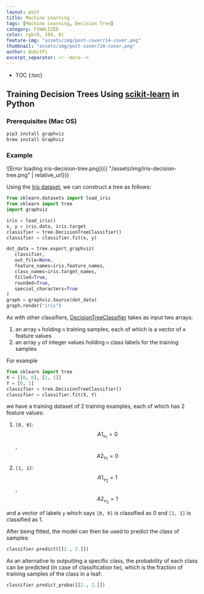 ```yaml
---
layout: post
title: Machine Learning - 
tags: [Machine Learning, Decision Tree]
category: FINALIZED
color: rgb(0, 204, 0)
feature-img: "assets/img/post-cover/14-cover.png"
thumbnail: "assets/img/post-cover/14-cover.png"
author: QubitPi
excerpt_separator: <!--more-->
---
```



<!--more-->

* TOC
{:toc}






Training Decision Trees Using [scikit-learn](https://scikit-learn.org/stable/modules/tree.html) in Python
---------------------------------------------------------------------------------------------------------

### Prerequisites (Mac OS)

```bash
pip3 install graphviz
brew install Graphviz
```

### Example

![Error loading iris-decision-tree.png]({{ "/assets/img/iris-decision-tree.png" | relative_url}})

Using the [Iris dataset](https://en.wikipedia.org/wiki/Iris_flower_data_set), we can construct a tree as follows:

```python
from sklearn.datasets import load_iris
from sklearn import tree
import graphviz

iris = load_iris()
x, y = iris.data, iris.target
classifier = tree.DecisionTreeClassifier()
classifier = classifier.fit(x, y)

dot_data = tree.export_graphviz(
   classifier,
   out_file=None,
   feature_names=iris.feature_names,
   class_names=iris.target_names,
   filled=True,
   rounded=True,
   special_characters=True
)
graph = graphviz.Source(dot_data)
graph.render("iris")
```

As with other classifiers, [DecisionTreeClassifier][DecisionTreeClassifier] takes as input two arrays:

1. an array `x` holding `n` training samples, each of which is a vector of `m` feature values
2. an array `y` of integer values holding `n` class labels for the training samples

For example

```python
from sklearn import tree
X = [[0, 0], [1, 1]]
Y = [0, 1]
classifier = tree.DecisionTreeClassifier()
classifier = classifier.fit(X, Y)
```

we have a training dataset of 2 training examples, each of which has 2 feature values: 

1. `[0, 0]`: $$A1_{v_1} = 0$$, $$A2_{v_1} = 0$$
2. `[1, 1]`: $$A1_{v_2} = 1$$, $$A2_{v_2} = 1$$

and a vector of labels `y` which says `[0, 0]` is classified as 0 and `[1, 1]` is classified as 1.

After being fitted, the model can then be used to predict the class of samples:

```python
classifier.predict([[2., 2.]])
```

As an alternative to outputting a specific class, the probability of each class can be predicted (in case of 
classification tie), which is the fraction of training samples of the class in a leaf:

```python
classifier.predict_proba([[2., 2.]])
```


[DecisionTreeClassifier]: https://scikit-learn.org/stable/modules/generated/sklearn.tree.DecisionTreeClassifier.html#sklearn.tree.DecisionTreeClassifier
